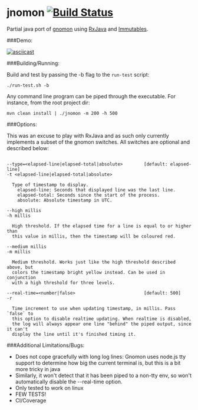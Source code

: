 # jnomon [![Build Status](https://travis-ci.org/plasma147/jnonom.svg?branch=master)](https://travis-ci.org/plasma147/jnomon)

Partial java port of [gnomon](https://github.com/paypal/gnomon) using [RxJava](https://github.com/ReactiveX/RxJava) and [Immutables](http://immutables.github.io/).

###Demo: 

[![asciicast](https://asciinema.org/a/0o66a91aifh4fhlvhph2n0w7a.png)](https://asciinema.org/a/0o66a91aifh4fhlvhph2n0w7a)

###Building/Running:

Build and test by passing the -b flag to the `run-test` script:

  `./run-test.sh -b`

Any command line program can be piped through the executable. For instance, from the root project dir:

  `mvn clean install | ./jnomon -m 200 -h 500`

###Options:

This was an excuse to play with RxJava and as such only currently implements a subset of the gnomon switches. 
All switches are optional and described below:

```

--type=<elapsed-line|elapsed-total|absolute>        [default: elapsed-line]
-t <elapsed-line|elapsed-total|absolute>

  Type of timestamp to display.
    elapsed-line: Seconds that displayed line was the last line.
    elapsed-total: Seconds since the start of the process.
    absolute: Absolute timestamp in UTC.

--high millis
-h millis

  High threshold. If the elapsed time for a line is equal to or higher than
  this value in millis, then the timestamp will be coloured red.

--medium millis
-m millis

  Medium threshold. Works just like the high threshold described above, but
  colors the timestamp bright yellow instead. Can be used in conjunction
  with a high threshold for three levels.

--real-time=<number|false>                          [default: 500]
-r

  Time increment to use when updating timestamp, in millis. Pass `false` to
  this option to disable realtime updating. When realtime is disabled,
  the log will always appear one line "behind" the piped output, since it can't
  display the line until it's finished timing it.
```

###Additional Limitations/Bugs:

 * Does not cope gracefully with long log lines: Gnomon uses node.js tty support to determine how big the current terminal is, but this is a bit more tricky in java
 * Similarly, it won't detect that it has been piped to a non-tty env, so won't automatically disable the --real-time option. 
 * Only tested to work on linux
 * FEW TESTS!
 * CI/Coverage
